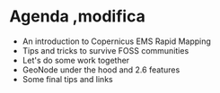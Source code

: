 

# Agenda ,modifica

* An introduction to Copernicus EMS Rapid Mapping
* Tips and tricks to survive FOSS communities
* Let's do some work together
* GeoNode under the hood and 2.6 features
* Some final tips and links

